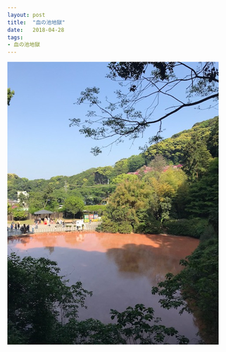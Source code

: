 ```yaml
---
layout: post
title:  "血の池地獄"
date:   2018-04-28
tags:
- 血の池地獄
---
```

![血の池地獄](/media/2018-04-28-血の池地獄.jpeg)